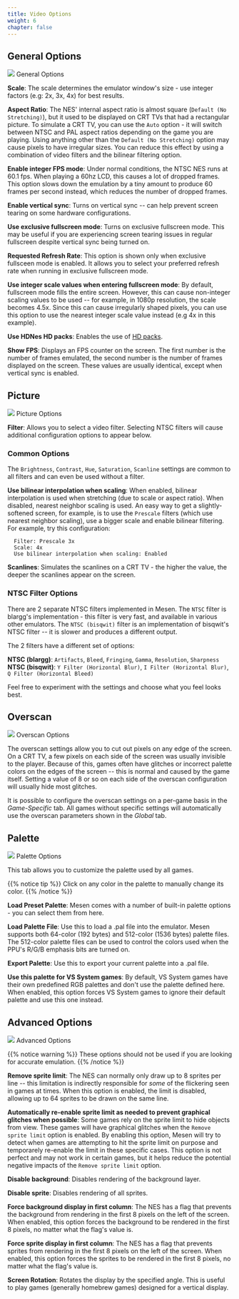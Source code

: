 ```yaml
---
title: Video Options
weight: 6
chapter: false
---
```


## General Options ##

<div class="imgBox"><div>
	<img src="/images/VideoOptions_General.png" />
	<span>General Options</span>
</div></div>

**Scale**: The scale determines the emulator window's size - use integer factors (e.g: 2x, 3x, 4x) for best results.

**Aspect Ratio**: The NES' internal aspect ratio is almost square (`Default (No Stretching)`), but it used to be displayed on CRT TVs that had a rectangular picture. To simulate a CRT TV, you can use the `Auto` option - it will switch between NTSC and PAL aspect ratios depending on the game you are playing. Using anything other than the `Default (No Stretching)` option may cause pixels to have irregular sizes. You can reduce this effect by using a combination of video filters and the bilinear filtering option.

**Enable integer FPS mode**: Under normal conditions, the NTSC NES runs at 60.1 fps. When playing a 60hz LCD, this causes a lot of dropped frames. This option slows down the emulation by a tiny amount to produce 60 frames per second instead, which reduces the number of dropped frames.

**Enable vertical sync**: Turns on vertical sync -- can help prevent screen tearing on some hardware configurations.

**Use exclusive fullscreen mode**: Turns on exclusive fullscreen mode. This may be useful if you are experiencing screen tearing issues in regular fullscreen despite vertical sync being turned on.

**Requested Refresh Rate**: This option is shown only when exclusive fullsceen mode is enabled. It allows you to select your preferred refresh rate when running in exclusive fullscreen mode.

**Use integer scale values when entering fullscreen mode**: By default, fullscreen mode fills the entire screen. However, this can cause non-integer scaling values to be used -- for example, in 1080p resolution, the scale becomes 4.5x. Since this can cause irregularly shaped pixels, you can use this option to use the nearest integer scale value instead (e.g 4x in this example).

**Use HDNes HD packs**: Enables the use of [HD packs](/hdpacks.html).

**Show FPS**: Displays an FPS counter on the screen.  The first number is the number of frames emulated, the second number is the number of frames displayed on the screen.  These values are usually identical, except when vertical sync is enabled.

## Picture ##

<div class="imgBox"><div>
	<img src="/images/VideoOptions_Picture.png" />
	<span>Picture Options</span>
</div></div>

**Filter**: Allows you to select a video filter. Selecting NTSC filters will cause additional configuration options to appear below.

### Common Options ###

The `Brightness`, `Contrast`, `Hue`, `Saturation`, `Scanline` settings are common to all filters and can even be used without a filter.

**Use bilinear interpolation when scaling**: When enabled, bilinear interpolation is used when stretching (due to scale or aspect ratio). When disabled, nearest neighbor scaling is used. An easy way to get a slightly-softened screen, for example, is to use the `Prescale` filters (which use nearest neighbor scaling), use a bigger scale and enable bilinear filtering. For example, try this configuration:
```text
  Filter: Prescale 3x
  Scale: 4x
  Use bilinear interpolation when scaling: Enabled
```

**Scanlines**: Simulates the scanlines on a CRT TV - the higher the value, the deeper the scanlines appear on the screen.

### NTSC Filter Options ###

There are 2 separate NTSC filters implemented in Mesen.  The `NTSC` filter is blargg's implementation - this filter is very fast, and available in various other emulators. The `NTSC (bisqwit)` filter is an implementation of bisqwit's NTSC filter -- it is slower and produces a different output.

The 2 filters have a different set of options:

**NTSC (blargg)**: `Artifacts`, `Bleed`, `Fringing`, `Gamma`, `Resolution`, `Sharpness`  
**NTSC (bisqwit)**: `Y Filter (Horizontal Blur)`, `I Filter (Horizontal Blur)`, `Q Filter (Horizontal Bleed)`  

Feel free to experiment with the settings and choose what you feel looks best.

## Overscan ##

<div class="imgBox"><div>
	<img src="/images/VideoOptions_Overscan.png" />
	<span>Overscan Options</span>
</div></div>

The overscan settings allow you to cut out pixels on any edge of the screen.  On a CRT TV, a few pixels on each side of the screen was usually invisible to the player.  Because of this, games often have glitches or incorrect palette colors on the edges of the screen -- this is normal and caused by the game itself. Setting a value of 8 or so on each side of the overscan configuration will usually hide most glitches.

It is possible to configure the overscan settings on a per-game basis in the *Game-Specific* tab. All games without specific settings will automatically use the overscan parameters shown in the *Global* tab.

## Palette ##

<div class="imgBox"><div>
	<img src="/images/VideoOptions_Palette.png" />
	<span>Palette Options</span>
</div></div>

This tab allows you to customize the palette used by all games.

{{% notice tip %}}
Click on any color in the palette to manually change its color.
{{% /notice %}}

**Load Preset Palette**: Mesen comes with a number of built-in palette options - you can select them from here.

**Load Palette File**: Use this to load a .pal file into the emulator. Mesen supports both 64-color (192 bytes) and 512-color (1536 bytes) palette files.  The 512-color palette files can be used to control the colors used when the PPU's R/G/B emphasis bits are turned on.

**Export Palette**: Use this to export your current palette into a .pal file.

**Use this palette for VS System games**: By default, VS System games have their own predefined RGB palettes and don't use the palette defined here.  When enabled, this option forces VS System games to ignore their default palette and use this one instead.

## Advanced Options ##

<div class="imgBox"><div>
	<img src="/images/VideoOptions_Advanced.png" />
	<span>Advanced Options</span>
</div></div>

{{% notice warning %}}
These options should not be used if you are looking for accurate emulation.
{{% /notice %}}

**Remove sprite limit**: The NES can normally only draw up to 8 sprites per line -- this limitation is indirectly responsible for *some* of the flickering seen in games at times.  When this option is enabled, the limit is disabled, allowing up to 64 sprites to be drawn on the same line.

**Automatically re-enable sprite limit as needed to prevent graphical glitches when possible**: Some games rely on the sprite limit to hide objects from view. These games will have graphical glitches when the `Remove sprite limit` option is enabled. By enabling this option, Mesen will try to detect when games are attempting to hit the sprite limit on purpose and temporarely re-enable the limit in these specific cases. This option is not perfect and may not work in certain games, but it helps reduce the potential negative impacts of the `Remove sprite limit` option.

**Disable background**: Disables rendering of the background layer.

**Disable sprite**: Disables rendering of all sprites.

**Force background display in first column**: The NES has a flag that prevents the background from rendering in the first 8 pixels on the left of the screen. When enabled, this option forces the background to be rendered in the first 8 pixels, no matter what the flag's value is.

**Force sprite display in first column**: The NES has a flag that prevents sprites from rendering in the first 8 pixels on the left of the screen. When enabled, this option forces the sprites to be rendered in the first 8 pixels, no matter what the flag's value is.

**Screen Rotation**: Rotates the display by the specified angle. This is useful to play games (generally homebrew games) designed for a vertical display.
